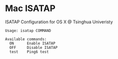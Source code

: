 Mac ISATAP
==========

ISATAP Configuration for OS X @ Tsinghua Univeristy

	Usage: isatap COMMAND
	
	Available commands:
	  ON      Enable ISATAP
	  OFF     Disable ISATAP
	  test    Ping6 test
